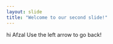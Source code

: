 ```yaml
---
layout: slide
title: "Welcome to our second slide!"
---
```

hi Afzal
Use the left arrow to go back!
